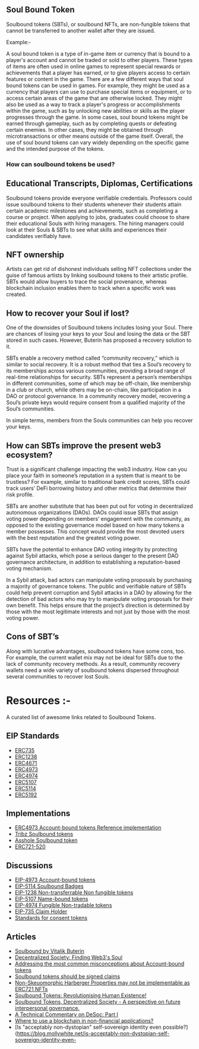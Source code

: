 ## Soul Bound Token

Soulbound tokens (SBTs), or soulbound NFTs, are non-fungible tokens that cannot be transferred to another wallet after they are issued.  
 
Example:- 

A soul bound token is a type of in-game item or currency that is bound to a player's account and cannot be traded or sold to other players. These types of items are often used in online games to represent special rewards or achievements that a player has earned, or to give players access to certain features or content in the game.
There are a few different ways that soul bound tokens can be used in games. For example, they might be used as a currency that players can use to purchase special items or equipment, or to access certain areas of the game that are otherwise locked. They might also be used as a way to track a player's progress or accomplishments within the game, such as by unlocking new abilities or skills as the player progresses through the game.
In some cases, soul bound tokens might be earned through gameplay, such as by completing quests or defeating certain enemies. In other cases, they might be obtained through microtransactions or other means outside of the game itself.
Overall, the use of soul bound tokens can vary widely depending on the specific game and the intended purpose of the tokens.

### How can soulbound tokens be used?

## Educational Transcripts, Diplomas, Certifications
Soulbound tokens provide everyone verifiable credentials. Professors could issue soulbound tokens to their students whenever their students attain certain academic milestones and achievements, such as completing a course or project. When applying to jobs, graduates could choose to share their educational Souls with hiring managers. The hiring managers could look at their Souls & SBTs to see what skills and experiences their candidates verifiably have.
## NFT ownership
Artists can get rid of dishonest individuals selling NFT collections under the guise of famous artists by linking soulbound tokens to their artistic profile. SBTs would allow buyers to trace the social provenance, whereas blockchain inclusion enables them to track when a specific work was created.

## How to recover your Soul if lost?
One of the downsides of Soulbound tokens includes losing your Soul. There are chances of losing your keys to your Soul and losing the data or the SBT stored in such cases. However, Buterin has proposed a recovery solution to it.

SBTs enable a recovery method called “community recovery,” which is similar to social recovery. It is a robust method that ties a Soul’s recovery to its memberships across various communities, providing a broad range of real-time relationships for security. SBTs represent a person’s memberships in different communities, some of which may be off-chain, like membership in a club or church, while others may be on-chain, like participation in a DAO or protocol governance. In a community recovery model, recovering a Soul’s private keys would require consent from a qualified majority of the Soul’s communities.

In simple terms, members from the Souls communities can help you recover your keys.

## How can SBTs improve the present web3 ecosystem?
Trust is a significant challenge impacting the web3 industry. How can you place your faith in someone’s reputation in a system that is meant to be trustless? For example, similar to traditional bank credit scores, SBTs could track users’ DeFi borrowing history and other metrics that determine their risk profile.

SBTs are another substitute that has been put out for voting in decentralized autonomous organizations (DAOs). DAOs could issue SBTs that assign voting power depending on members’ engagement with the community, as opposed to the existing governance model based on how many tokens a member possesses. This concept would provide the most devoted users with the best reputation and the greatest voting power.

SBTs have the potential to enhance DAO voting integrity by protecting against Sybil attacks, which pose a serious danger to the present DAO governance architecture, in addition to establishing a reputation-based voting mechanism.

In a Sybil attack, bad actors can manipulate voting proposals by purchasing a majority of governance tokens. The public and verifiable nature of SBTs could help prevent corruption and Sybil attacks in a DAO by allowing for the detection of bad actors who may try to manipulate voting proposals for their own benefit. This helps ensure that the project’s direction is determined by those with the most legitimate interests and not just by those with the most voting power.

## Cons of SBT’s
Along with lucrative advantages, soulbound tokens have some cons, too. For example, the current wallet mix may not be ideal for SBTs due to the lack of community recovery methods. As a result, community recovery wallets need a wide variety of soulbound tokens dispersed throughout several communities to recover lost Souls.


# Resources :-

A curated list of awesome links related to Soulbound Tokens.

## EIP Standards

- [ERC735](https://github.com/ethereum/EIPs/issues/735)
- [ERC1238](https://github.com/ethereum/EIPs/issues/1238)
- [ERC4671](https://eips.ethereum.org/EIPS/eip-4671)
- [ERC4973](https://eips.ethereum.org/EIPS/eip-4973)
- [ERC4974](https://github.com/ethereum/EIPs/blob/master/EIPS/eip-4974.md)
- [ERC5107](https://github.com/ethereum/EIPs/pull/5107)
- [ERC5114](https://github.com/ethereum/EIPs/pull/5114)
- [ERC5192](https://eips.ethereum.org/EIPS/eip-5192)

## Implementations

- [ERC4973 Account-bound tokens Reference implementation](https://github.com/rugpullindex/ERC4973)
- [Tribz Soulbound tokens](https://blockscout.com/xdai/mainnet/address/0x2043F330339E21Afe6DC6207500B24AcF74068fC/contracts#address-tabs)
- [Asshole Soulbound token](https://etherscan.io/address/0x0855B3B667Be89efcF9eE54a79aEcB25a194A8b0#code)
- [ERC721-520](https://github.com/marryinweb3/ERC721-520)

## Discussions

- [EIP-4973 Account-bound tokens](https://ethereum-magicians.org/t/eip-4973-account-bound-tokens/8825)
- [EIP-5114 Soulbound Badges](https://ethereum-magicians.org/t/eip-5114-soulbound-badges/9417)
- [EIP-1238 Non-transferrable Non fungible tokens](https://github.com/ethereum/EIPs/issues/1238)
- [EIP-5107 Name-bound tokens](https://ethereum-magicians.org/t/name-bound-tokens/9362)
- [EIP-4974 Fungible Non-tradable tokens](https://ethereum-magicians.org/t/eip-4974-fungible-non-tradable-tokens-or-exp/8805)
- [EIP-735 Claim Holder](https://github.com/ethereum/EIPs/issues/735)
- [Standards for consent tokens](https://ethereum-magicians.org/t/standards-for-a-consent-token/9027)

## Articles

- [Soulbound by Vitalik Buterin](https://vitalik.ca/general/2022/01/26/soulbound.html)
- [Decentralized Society: Finding Web3's Soul](https://papers.ssrn.com/sol3/papers.cfm?abstract_id=4105763)
- [Addressing the most common misconceptions about Account-bound tokens](https://timdaub.github.io/2022/05/30/addressing-the-most-common-misconceptions-about-account-bound-tokens/)
- [Soulbound tokens should be signed claims](https://katelynsills.com/blockchain/soulbound-tokens/)
- [Non-Skeuomorphic Harberger Properties may not be implementable as ERC721 NFTs](https://timdaub.github.io/2022/02/19/non-skeuomorphic-harberger-properties-erc721-nfts/)
- [Soulbound Tokens: Revolutionising Human Existence!](https://www.cryptologi.st/news/soulbound-tokens-revolutionising-human-existence?utm_source=Forum&utm_medium=media&utm_campaign=promotion)
- [Soulbound Tokens, Decentralized Society - A perspective on future interpersonal governance.](https://leofinance.io/@amphlux/soulbound-tokens-decentralized-society-a-perspective-on-future-interpersonal-governance)
- [A Technical Commentary on DeSoc: Part I](https://kevinyu.substack.com/p/a-technical-commentary-on-desoc-part)
- [Where to use a blockchain in non-financial applications?](https://vitalik.ca/general/2022/06/12/nonfin.html)
- [Is "acceptably non-dystopian" self-sovereign identity even possible?](https://blog.mollywhite.net/is-acceptably-non-dystopian-self-sovereign-identity-even-
